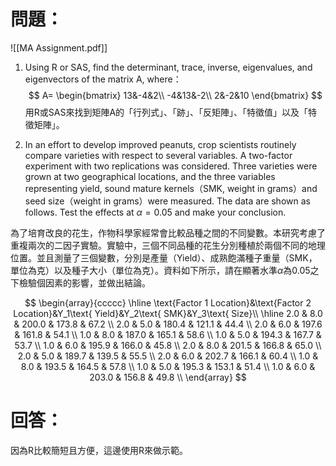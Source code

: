 # 問題：
![[MA Assignment.pdf]]
1. Using R or SAS, find the determinant, trace, inverse, eigenvalues, and eigenvectors of the matrix A, where：
$$
A=
\begin{bmatrix}
13&-4&2\\
-4&13&-2\\
2&-2&10
\end{bmatrix}
$$
用R或SAS來找到矩陣A的「行列式」、「跡」、「反矩陣」、「特徵值」以及「特徵矩陣」。

2. In an effort to develop improved peanuts, crop scientists routinely compare varieties with respect to several variables. A two-factor experiment with two replications was considered. Three varieties were grown at two geographical locations, and the three variables representing yield, sound mature kernels（SMK, weight in grams）and seed size（weight in grams）were measured. The data are shown as follows. Test the effects at $\alpha=0.05$ and make your conclusion.

為了培育改良的花生，作物科學家經常會比較品種之間的不同變數。本研究考慮了重複兩次的二因子實驗。實驗中，三個不同品種的花生分別種植於兩個不同的地理位置。並且測量了三個變數，分別是產量（Yield）、成熟飽滿種子重量（SMK，單位為克）以及種子大小（單位為克）。資料如下所示，請在顯著水準$\alpha$為0.05之下檢驗個因素的影響，並做出結論。

$$
\begin{array}{ccccc}
\hline
\text{Factor 1 Location}&\text{Factor 2 Location}&Y_1\text{ Yield}&Y_2\text{ SMK}&Y_3\text{ Size}\\
\hline
2.0	&	8.0	&	200.0	&	173.8	&	67.2	\\
2.0	&	5.0	&	180.4	&	121.1	&	44.4	\\
2.0	&	6.0	&	197.6	&	161.8	&	54.1	\\
1.0	&	8.0	&	187.0	&	165.1	&	58.6	\\
1.0	&	5.0	&	194.3	&	167.7	&	53.7	\\
1.0	&	6.0	&	195.9	&	166.0	&	45.8	\\
2.0	&	8.0	&	201.5	&	166.8	&	65.0	\\
2.0	&	5.0	&	189.7	&	139.5	&	55.5	\\
2.0	&	6.0	&	202.7	&	166.1	&	60.4	\\
1.0	&	8.0	&	193.5	&	164.5	&	57.8	\\
1.0	&	5.0	&	195.3	&	153.1	&	51.4	\\
1.0	&	6.0	&	203.0	&	156.8	&	49.8	\\
\end{array}
$$

# 回答：
因為R比較簡短且方便，這邊使用R來做示範。